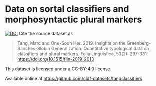 # Data on sortal classifiers and morphosyntactic plural markers
[![DOI](https://zenodo.org/badge/DOI/10.5281/zenodo.3889881.svg)](https://doi.org/10.5281/zenodo.3889881)
Cite the source dataset as

> Tang, Marc and One-Soon Her. 2019. Insights on the Greenberg-Sanches-Slobin Generalization: Quantitative typological data on classifiers and plural markers. Folia Linguistica, 53(2): 297-331. https://doi.org/10.1515/flin-2019-2013


This dataset is licensed under a CC-BY-4.0 license

Available online at https://github.com/cldf-datasets/tangclassifiers
